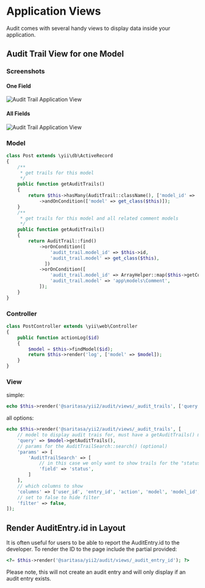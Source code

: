 # Application Views

Audit comes with several handy views to display data inside your application.


## Audit Trail View for one Model

### Screenshots

#### One Field
![Audit Trail Application View](https://cloud.githubusercontent.com/assets/51875/8373348/24c00646-1c2b-11e5-8266-df1b17cdfdb7.png)

#### All Fields
![Audit Trail Application View](https://cloud.githubusercontent.com/assets/51875/8373390/72c8023a-1c2b-11e5-9589-02fe6974ee45.png)

### Model

```php
class Post extends \yii\db\ActiveRecord
{
    /** 
     * get trails for this model 
     */
    public function getAuditTrails()
    {
        return $this->hasMany(AuditTrail::className(), ['model_id' => 'id'])
            ->andOnCondition(['model' => get_class($this)]);
    }
    /** 
     * get trails for this model and all related comment models 
     */
    public function getAuditTrails()
    {
        return AuditTrail::find()
            ->orOnCondition([
                'audit_trail.model_id' => $this->id, 
                'audit_trail.model' => get_class($this),
              ])
            ->orOnCondition([
                'audit_trail.model_id' => ArrayHelper::map($this->getComments()->all(), 'id', 'id'), 
                'audit_trail.model' => 'app\models\Comment',
            ]);
    }
}    
```

### Controller

```php
class PostController extends \yii\web\Controller
{
    public function actionLog($id)
    {
        $model = $this->findModel($id);
        return $this->render('log', ['model' => $model]);
    }
}
```

### View

simple:
```php
echo $this->render('@saritasa/yii2/audit/views/_audit_trails', ['query' => $model->getAuditTrails()]);
```

all options:
```php
echo $this->render('@saritasa/yii2/audit/views/_audit_trails', [
    // model to display audit trais for, must have a getAuditTrails() method
    'query' => $model->getAuditTrails(),
    // params for the AuditTrailSearch::search() (optional)
    'params' => [
        'AuditTrailSearch' => [
            // in this case we only want to show trails for the "status" field
            'field' => 'status',
        ]
    ],
    // which columns to show
    'columns' => ['user_id', 'entry_id', 'action', 'model', 'model_id', 'old_value', 'new_value', 'diff', 'created'],
    // set to false to hide filter
    'filter' => false,
]);
```

## Render AuditEntry.id in Layout

It is often useful for users to be able to report the AuditEntry.id to the developer.  To render the ID to the page include the partial provided:

```php
<?= $this->render('@saritasa/yii2/audit/views/_audit_entry_id'); ?>
```

Please note, this will not create an audit entry and will only display if an audit entry exists.
